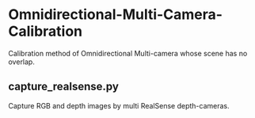 # Omnidirectional-Multi-Camera-Calibration
Calibration method of Omnidirectional Multi-camera whose scene has no overlap.

## capture_realsense.py
Capture RGB and depth images by multi RealSense depth-cameras.

